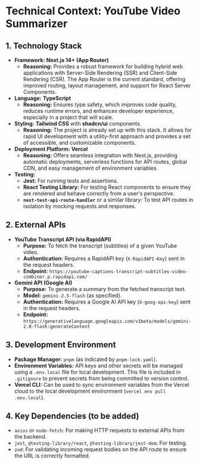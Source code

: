 # Technical Context: YouTube Video Summarizer

## 1. Technology Stack

-   **Framework:** **Next.js 14+ (App Router)**
    -   **Reasoning:** Provides a robust framework for building hybrid web applications with Server-Side Rendering (SSR) and Client-Side Rendering (CSR). The App Router is the current standard, offering improved routing, layout management, and support for React Server Components.
-   **Language:** **TypeScript**
    -   **Reasoning:** Ensures type safety, which improves code quality, reduces runtime errors, and enhances developer experience, especially in a project that will scale.
-   **Styling:** **Tailwind CSS** with **shadcn/ui** components.
    -   **Reasoning:** The project is already set up with this stack. It allows for rapid UI development with a utility-first approach and provides a set of accessible, and customizable components.
-   **Deployment Platform:** **Vercel**
    -   **Reasoning:** Offers seamless integration with Next.js, providing automatic deployments, serverless functions for API routes, global CDN, and easy management of environment variables.
-   **Testing:**
    -   **Jest:** For running tests and assertions.
    -   **React Testing Library:** For testing React components to ensure they are rendered and behave correctly from a user's perspective.
    -   **`next-test-api-route-handler`** or a similar library: To test API routes in isolation by mocking requests and responses.

## 2. External APIs

-   **YouTube Transcript API (via RapidAPI)**
    -   **Purpose:** To fetch the transcript (subtitles) of a given YouTube video.
    -   **Authentication:** Requires a RapidAPI key (`X-RapidAPI-Key`) sent in the request headers.
    -   **Endpoint:** `https://youtube-captions-transcript-subtitles-video-combiner.p.rapidapi.com/`
-   **Gemini API (Google AI)**
    -   **Purpose:** To generate a summary from the fetched transcript text.
    -   **Model:** `gemini-2.5-flash` (as specified).
    -   **Authentication:** Requires a Google AI API key (`X-goog-api-key`) sent in the request headers.
    -   **Endpoint:** `https://generativelanguage.googleapis.com/v1beta/models/gemini-2.0-flash:generateContent`

## 3. Development Environment

-   **Package Manager:** `pnpm` (as indicated by `pnpm-lock.yaml`).
-   **Environment Variables:** API keys and other secrets will be managed using a `.env.local` file for local development. This file is included in `.gitignore` to prevent secrets from being committed to version control.
-   **Vercel CLI:** Can be used to sync environment variables from the Vercel cloud to the local development environment (`vercel env pull .env.local`).

## 4. Key Dependencies (to be added)

-   `axios` or `node-fetch`: For making HTTP requests to external APIs from the backend.
-   `jest`, `@testing-library/react`, `@testing-library/jest-dom`: For testing.
-   `zod`: For validating incoming request bodies on the API route to ensure the URL is correctly formatted.
